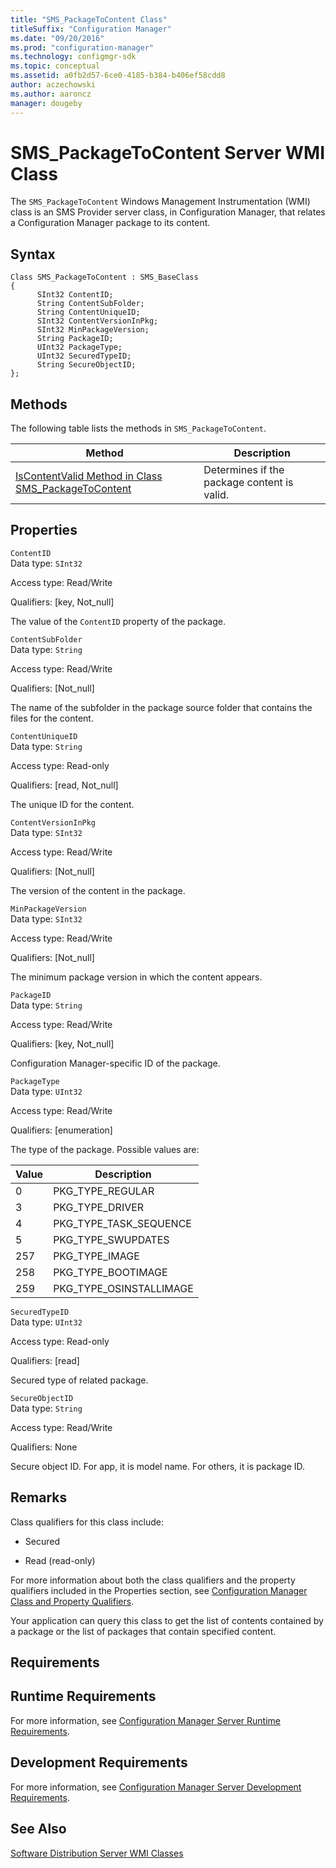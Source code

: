 ```yaml
---
title: "SMS_PackageToContent Class"
titleSuffix: "Configuration Manager"
ms.date: "09/20/2016"
ms.prod: "configuration-manager"
ms.technology: configmgr-sdk
ms.topic: conceptual
ms.assetid: a0fb2d57-6ce0-4185-b384-b406ef58cdd8
author: aczechowski
ms.author: aaroncz
manager: dougeby
---
```

# SMS_PackageToContent Server WMI Class
The `SMS_PackageToContent` Windows Management Instrumentation (WMI) class is an SMS Provider server class, in Configuration Manager, that relates a Configuration Manager package to its content.  

## Syntax  

```  
Class SMS_PackageToContent : SMS_BaseClass  
{  
      SInt32 ContentID;  
      String ContentSubFolder;  
      String ContentUniqueID;  
      SInt32 ContentVersionInPkg;  
      SInt32 MinPackageVersion;  
      String PackageID;  
      UInt32 PackageType;  
      UInt32 SecuredTypeID;  
      String SecureObjectID;  
};  
```  

## Methods  
 The following table lists the methods in `SMS_PackageToContent`.  

|Method|Description|  
|------------|-----------------|  
|[IsContentValid Method in Class SMS_PackageToContent](../../../../../develop/reference/core/servers/configure/iscontentvalid-method-in-class-sms_packagetocontent.md)|Determines if the package content is valid.|  

## Properties  
 `ContentID`  
 Data type: `SInt32`  

 Access type: Read/Write  

 Qualifiers: [key, Not_null]  

 The value of the `ContentID` property of the package.  

 `ContentSubFolder`  
 Data type: `String`  

 Access type: Read/Write  

 Qualifiers: [Not_null]  

 The name of the subfolder in the package source folder that contains the files for the content.  

 `ContentUniqueID`  
 Data type: `String`  

 Access type: Read-only  

 Qualifiers: [read, Not_null]  

 The unique ID for the content.  

 `ContentVersionInPkg`  
 Data type: `SInt32`  

 Access type: Read/Write  

 Qualifiers: [Not_null]  

 The version of the content in the package.  

 `MinPackageVersion`  
 Data type: `SInt32`  

 Access type: Read/Write  

 Qualifiers: [Not_null]  

 The minimum package version in which the content appears.  

 `PackageID`  
 Data type: `String`  

 Access type: Read/Write  

 Qualifiers: [key, Not_null]  

 Configuration Manager-specific ID of the package.  

 `PackageType`  
 Data type: `UInt32`  

 Access type: Read/Write  

 Qualifiers: [enumeration]  

 The type of the package. Possible values are:  

|Value|Description|  
|-----------|-----------------|  
|0|PKG_TYPE_REGULAR|  
|3|PKG_TYPE_DRIVER|  
|4|PKG_TYPE_TASK_SEQUENCE|  
|5|PKG_TYPE_SWUPDATES|  
|257|PKG_TYPE_IMAGE|  
|258|PKG_TYPE_BOOTIMAGE|  
|259|PKG_TYPE_OSINSTALLIMAGE|  

 `SecuredTypeID`  
 Data type: `UInt32`  

 Access type: Read-only  

 Qualifiers: [read]  

 Secured type of related package.  

 `SecureObjectID`  
 Data type: `String`  

 Access type: Read/Write  

 Qualifiers: None  

 Secure object ID. For app, it is model name. For others, it is package ID.  

## Remarks  
 Class qualifiers for this class include:  

-   Secured  

-   Read (read-only)  

 For more information about both the class qualifiers and the property qualifiers included in the Properties section, see [Configuration Manager Class and Property Qualifiers](../../../../../develop/reference/misc/class-and-property-qualifiers.md).  

 Your application can query this class to get the list of contents contained by a package or the list of packages that contain specified content.  

## Requirements  

## Runtime Requirements  
 For more information, see [Configuration Manager Server Runtime Requirements](../../../../../develop/core/reqs/server-runtime-requirements.md).  

## Development Requirements  
 For more information, see [Configuration Manager Server Development Requirements](../../../../../develop/core/reqs/server-development-requirements.md).  

## See Also  
 [Software Distribution Server WMI Classes](../../../../../develop/reference/core/servers/configure/software-distribution-server-wmi-classes.md)
